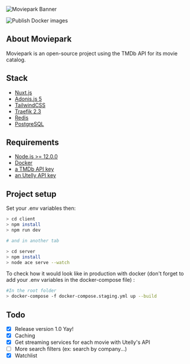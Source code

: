 ![Moviepark Banner](https://raw.githubusercontent.com/Lazzzer/Moviepark/master/doc/images/banner.png)

![Publish Docker images](https://github.com/Lazzzer/Moviepark/workflows/Publish%20Docker%20images/badge.svg)
## About Moviepark
Moviepark is an open-source project using the TMDb API for its movie catalog.

## Stack
- [Nuxt.js](https://github.com/nuxt/nuxt.js)
- [Adonis.js 5](https://github.com/adonisjs)
- [TailwindCSS](https://github.com/tailwindcss/tailwindcss)
- [Traefik 2.3](https://github.com/containous/traefik/)
- [Redis](https://redis.io/)
- [PostgreSQL](https://www.postgresql.org/download/)

## Requirements
- [Node.js >= 12.0.0](https://nodejs.org/en/)
- [Docker](https://docs.docker.com/get-docker/)
- [a TMDb API key](https://developers.themoviedb.org/3/getting-started/introduction)
- [an Utelly API key](https://rapidapi.com/utelly/api/utelly)

## Project setup

Set your .env variables then:

```bash
> cd client
> npm install
> npm run dev

# and in another tab

> cd server
> npm install
> node ace serve --watch
```

To check how it would look like in production with docker (don't forget to add your .env variables in the docker-compose file) :

```bash
#In the root folder
> docker-compose -f docker-compose.staging.yml up --build
```

## Todo

- [x] Release version 1.0 Yay!
- [x] Caching
- [x] Get streaming services for each movie with Utelly's API
- [ ] More search filters (ex: search by company...)
- [x] Watchlist
